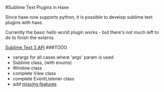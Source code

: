 #Sublime Text Plugins in Haxe

Since haxe now supports python, it is possible to develop sublime text plugins with haxe.

Currently the basic hello world plugin works - but there's not much left to do to finish the externs

[Sublime Text 3 API](http://www.sublimetext.com/docs/3/api_reference.html)
###TODO
- varargs for all cases where 'args' param is used
- Sublime class, (with enums)
- Window class
- complete View class
- complete EventListener class
- add [missing features](http://sublime-text-unofficial-documentation.readthedocs.org/en/latest/reference/api.html#sublime_plugin.EventListener.on_query_completions)
